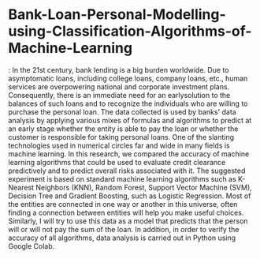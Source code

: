 # Bank-Loan-Personal-Modelling-using-Classification-Algorithms-of-Machine-Learning
: In the 21st century, bank lending is a big burden worldwide. Due to asymptomatic loans, including college loans, company loans, etc., human services are overpowering national and corporate investment plans. Consequently, there is an immediate need for an earlysolution to the balances of such loans and to recognize the individuals who are willing to purchase the personal loan. The data collected is used by banks' data analysis by applying various mixes of formulas and algorithms to predict at an early stage whether the entity is able to pay the loan or whether the customer is responsible for taking personal loans. One of the slanting technologies used in numerical circles far and wide in many fields is machine learning. In this research, we compared the accuracy of machine learning algorithms that could be used to evaluate credit clearance predictively and to predict overall risks associated with it. The suggested experiment is based on standard machine learning algorithms such as K-Nearest Neighbors (KNN), Random Forest, Support Vector Machine (SVM), Decision Tree and Gradient Boosting, such as Logistic Regression. Most of the entities are connected in one way or another in this universe, often finding a connection between entities will help you make useful choices. Similarly, I will try to use this data as a model that predicts that the person will or will not pay the sum of the loan. In addition, in order to verify the accuracy of all algorithms, data analysis is carried out in Python using Google Colab.
